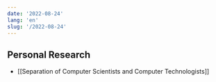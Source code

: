 ```yaml
---
date: '2022-08-24'
lang: 'en'
slug: '/2022-08-24'
---
```


## Personal Research

- [[Separation of Computer Scientists and Computer Technologists]]
